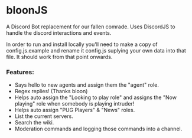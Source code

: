 # bloonJS
A Discord Bot replacement for our fallen comrade.
Uses DiscordJS to handle the discord interactions and events.

In order to run and install locally you'll need to make a copy of config.js.example and rename it config.js suplying your own data into that file. It should work from that point onwards.

### Features:

- Says hello to new agents and assign them the "agent" role.
- Regex replies! (Thanks bloon)
- Helps auto assign the "Looking to play role" and assigns the "Now playing" role when somebody is playing intruder!
- Helps auto assign "PUG Players" & "News" roles.
- List the current servers.
- Search the wiki.
- Moderation commands and logging those commands into a channel.
